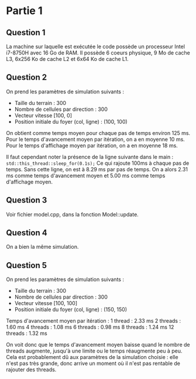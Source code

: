 # Partie 1

## Question 1
La machine sur laquelle est exécutée le code possède un processeur Intel i7-8750H avec 16 Go de RAM. 
Il possède 6 coeurs physique, 9 Mo de cache L3, 6x256 Ko de cache L2 et 6x64 Ko de cache L1.

## Question 2
On prend les paramètres de simulation suivants : 
- Taille du terrain : 300
- Nombre de cellules par direction : 300
- Vecteur vitesse [100, 0]
- Position initiale du foyer (col, ligne) : (100, 100)

On obtient comme temps moyen pour chaque pas de temps environ 125 ms.
Pour le temps d'avancement moyen par itération, on a en moyenne 10 ms.
Pour le temps d'affichage moyen par itération, on a en moyenne 18 ms.

Il faut cependant noter la présence de la ligne suivante dans le main :
```std::this_thread::sleep_for(0.1s);```
Ce qui rajoute 100ms à chaque pas de temps. 
Sans cette ligne, on est à 8.29 ms par pas de temps.
On a alors 2.31 ms comme temps d'avancement moyen et 5.00 ms comme temps d'affichage
moyen. 

## Question 3
Voir fichier model.cpp, dans la fonction Model::update.

## Question 4
On a bien la même simulation.

## Question 5
On prend les paramètres de simulation suivants : 
- Taille du terrain : 300
- Nombre de cellules par direction : 300
- Vecteur vitesse [100, 100]
- Position initiale du foyer (col, ligne) : (150, 150)

Temps d'avancement moyen par itération :
1 thread : 2.33 ms
2 threads : 1.60 ms
4 threads : 1.08 ms
6 threads : 0.98 ms
8 threads : 1.24 ms
12 threads : 1.32 ms

On voit donc que le temps d'avancement moyen baisse quand le nombre de threads augmente,
jusqu'à une limite ou le temps réaugmente peu à peu. Cela est probablement dû aux paramètres
de la simulation choisie : elle n'est pas très grande, donc arrive un moment où 
il n'est pas rentable de rajouter des threads. 